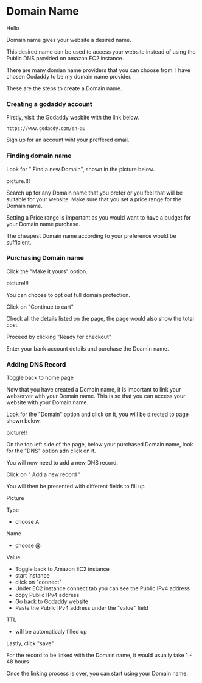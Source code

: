 # Domain Name

Hello

Domain name gives your website a desired name.

This desired name can be used to access your website instead of using the Public DNS
provided on amazon EC2 instance.

There are many domian name providers that you can choose from.
I have chosen Godaddy to be my domain name provider.

These are the steps to create a Domain name. 

### Creating a godaddy account

Firstly, visit the Godaddy wesbite with the link below.
```
https://www.godaddy.com/en-au
```
Sign up for an account wiht your preffered email.

### Finding domain name 

Look for " Find a new Domain", shown in the picture below.

picture.!!!

Search up for any Domain name that you prefer or you feel that will be suitable for your website. Make sure that you set a price range for the Domain name.

Setting a Price range is important as you would want to have a budget for your Domain name purchase. 

The cheapest Domain name according to your preference would be sufficient. 

### Purchasing Domain name 

Click the "Make it yours" option.

picture!!!

You can choose to opt out full domain protection.

Click on "Continue to cart"

Check all the details listed on the page, the page would also show the total cost.

Proceed by clicking "Ready for checkout"

Enter your bank account details and purchase the Doamin name.

### Adding DNS Record 

Toggle back to home page 

Now that you have created a Domain name, it is important to link your webserver with your Domain name. This is so that you can access your website with your Domain name. 

Look for the "Domain" option and click on it, you will be directed to page shown below. 

picture!!

On the top left side of the page, below your purchased Domain name, look for the "DNS" option adn click on it. 

You will now need to add a new DNS record.

Click on " Add a new record "

You will then be presented with different fields to fill up 

Picture

Type
* choose A

Name
* choose @

Value
* Toggle back to Amazon EC2 instance
* start instance
* click on "connect"
* Under EC2 instance connect tab you can see the Public IPv4 address
* copy Public IPv4 address
* Go back to Godaddy website
* Paste the Public IPv4 address under the "value" field

TTL
* will be automaticaly filled up


Lastly, click "save" 

For the record to be linked with the Domain name, it would usually take 1 - 48 hours

Once the linking process is over, you can start using your Domain name.


